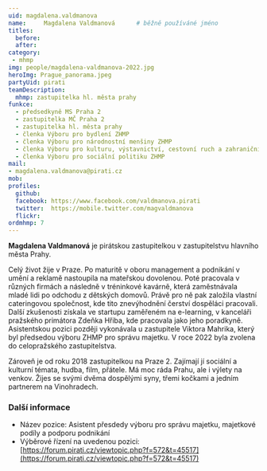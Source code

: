 ```yaml
---
uid: magdalena.valdmanova
name:     Magdalena Valdmanová  	# běžně používáné jméno
titles:
  before:
  after:
category:
 - mhmp
img: people/magdalena-valdmanova-2022.jpg
heroImg: Prague_panorama.jpeg
partyUid: pirati
teamDescription:
  mhmp: zastupitelka hl. města prahy
funkce: 
  - předsedkyně MS Praha 2
  - zastupitelka MČ Praha 2
  - zastupitelka hl. města prahy
  - členka Výboru pro bydlení ZHMP
  - členka Výboru pro národnostní menšiny ZHMP
  - členka Výboru pro kulturu, výstavnictví, cestovní ruch a zahraniční vztahy ZHMP
  - členka Výboru pro sociální politiku ZHMP
mail:
- magdalena.valdmanova@pirati.cz
mob:			  
profiles:
  github:     
  facebook: https://www.facebook.com/valdmanova.pirati	
  twitter:  https://mobile.twitter.com/magvaldmanova	
  flickr:
ordmhmp: 7
---
```


**Magdalena Valdmanová** je pirátskou zastupitelkou v zastupitelstvu hlavního města Prahy. 

Celý život žije v Praze. Po maturitě v oboru management a podnikání v umění a reklamě nastoupila na mateřskou dovolenou. Poté pracovala v různých firmách a následně v tréninkové kavárně, která zaměstnávala mladé lidi po odchodu z dětských domovů. Právě pro ně pak založila vlastní cateringovou společnost, kde tito znevýhodnění čerství dospěláci pracovali. Další zkušenosti získala ve startupu zaměřeném na e-learning, v kanceláři pražského primátora Zdeňka Hřiba, kde pracovala jako jeho poradkyně. Asistentskou pozici později vykonávala u zastupitele Viktora Mahrika, který byl předsedou výboru ZHMP pro správu majetku. V roce 2022 byla zvolena do celopražského zastupitelstva.

Zároveň je od roku 2018 zastupitelkou na Praze 2. Zajímají jí sociální a kulturní témata, hudba, film, přátele. Má moc ráda Prahu, ale i výlety na venkov. Žijes se svými dvěma dospělými syny, třemi kočkami a jedním partnerem na Vinohradech.

### Další informace

* Název pozice: Asistent přesdedy výboru pro správu majetku, majetkové podíly a podporu podnikání 
* Výběrové řízení na uvedenou pozici: [https://forum.pirati.cz/viewtopic.php?f=572&t=45517](https://forum.pirati.cz/viewtopic.php?f=572&t=45517)
